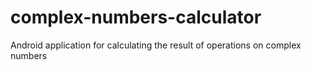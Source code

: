 # complex-numbers-calculator
Android application for calculating the result of operations on complex numbers

